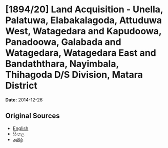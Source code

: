 # [1894/20] Land Acquisition - Unella, Palatuwa, Elabakalagoda, Attuduwa West, Watagedara and Kapudoowa, Panadoowa, Galabada and Watagedara, Watagedara East and Bandaththara, Nayimbala, Thihagoda D/S Division, Matara District

**Date:** 2014-12-26

## Original Sources

- [English](https://documents.gov.lk/view/extra-gazettes/2014/12/1894-20_E.pdf)
- [සිංහල](https://documents.gov.lk/view/extra-gazettes/2014/12/1894-20_S.pdf)
- [தமிழ்](https://documents.gov.lk/view/extra-gazettes/2014/12/1894-20_T.pdf)
